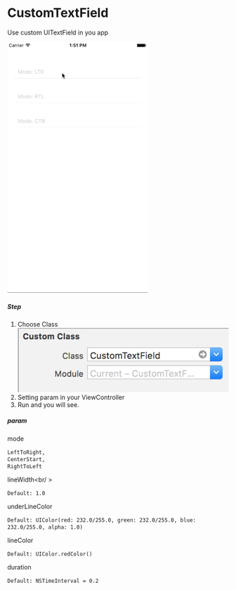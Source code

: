 # CustomTextField
Use custom UITextField in you app

![Alt Text](https://raw.githubusercontent.com/dfing/CustomTextField/master/customTextFieldGIF2.gif)

##### Step #####
1. Choose Class<br>
![Alt Text](https://raw.githubusercontent.com/dfing/CustomTextField/master/customClass.png)
2. Setting param in your ViewController<br>
3. Run and you will see.<br>

##### param 
mode<br />
```
LeftToRight,
CenterStart, 
RightToLeft
```
lineWidth<br/ >
```
Default: 1.0
```
underLineColor<br />
```
Default: UIColor(red: 232.0/255.0, green: 232.0/255.0, blue: 232.0/255.0, alpha: 1.0)
```
lineColor<br />
```
Default: UIColor.redColor()
```
duration<br />
```
Default: NSTimeInterval = 0.2
```

